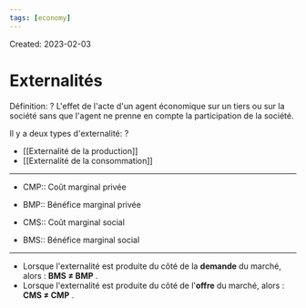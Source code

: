 ```yaml
---
tags: [economy] 
---
```

Created: 2023-02-03

# Externalités
Définition:
?
L'effet de l'acte d'un agent économique sur un tiers ou sur la société sans que l'agent ne prenne en compte la participation de la société.
<!--SR:!2023-02-14,4,190-->

Il y a deux types d'externalité:
?
- [[Externalité de la production]]
- [[Externalité de la consommation]]
<!--SR:!2023-02-21,13,270-->

---
- CMP:: Coût marginal privée
<!--SR:!2023-02-14,6,250-->
- BMP:: Bénéfice marginal privée
<!--SR:!2023-02-17,9,250-->
- CMS:: Coût marginal social
<!--SR:!2023-02-21,13,270-->
- BMS:: Bénéfice marginal social
<!--SR:!2023-02-20,12,270-->

---

- Lorsque l'externalité est produite du côté de la **demande** du marché, alors : **BMS ≠ BMP** .
- Lorsque l'externalité est produite du côté de l'**offre** du marché, alors : **CMS ≠ CMP** .